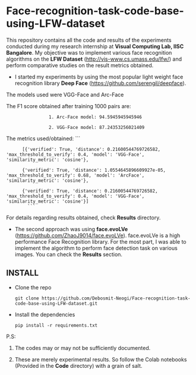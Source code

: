 # Face-recognition-task-code-base-using-LFW-dataset

This repository contains all the code and results of the experiments conducted during my research internship at **Visual Computing Lab, IISC Bangalore**. My objective was to implement various face recognition algorithms on the **LFW Dataset** (http://vis-www.cs.umass.edu/lfw/) and perform comparative studies on the result metrics obtained.

 * I started my experiments by using the most popular light weight face recognition library **Deep Face** (https://github.com/serengil/deepface). 

 The models used were VGG-Face and Arc-Face 
      
  The F1 score obtained after training 1000 pairs are:
  
                    1. Arc-Face model: 94.5945945945946
                    
                    2. VGG-Face model: 87.24353256021409
  The metrics used/obtained:
            ```
           
          [{'verified': True, 'distance': 0.21600544769726582, 'max_threshold_to_verify': 0.4, 'model': 'VGG-Face', 'similarity_metric': 'cosine'},
                     
          {'verified': True, 'distance': 1.0554645896609927e-05, 'max_threshold_to_verify': 0.68, 'model': 'ArcFace', 'similarity_metric': 'cosine'},
                     
          {'verified': True, 'distance': 0.21600544769726582, 'max_threshold_to_verify': 0.4, 'model': 'VGG-Face', 'similarity_metric': 'cosine'}]
            ```     
                    
   For details regarding results obtained, check **Results** directory.

* The second approach was using **face.evoLVe** (https://github.com/ZhaoJ9014/face.evoLVe). face.evoLVe is a high performance Face Recognition library. For the most part, I was able to implement the algorithm to perform face detection task on various images. You can check the **Results** section.



## INSTALL
* Clone the repo
  ```
  git clone https://github.com/Debosmit-Neogi/Face-recognition-task-code-base-using-LFW-dataset.git
  ```

* Install the dependencies
  ```
  pip install -r requirements.txt
  ```

         

P.S: 
 1. The codes may or may not be sufficiently documented.

2. These are merely experimental results. So follow the Colab notebooks (Provided in the **Code** directory) with a grain of salt.
